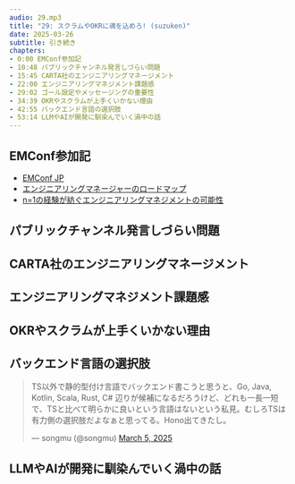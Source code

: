 ```yaml
---
audio: 29.mp3
title: "29: スクラムやOKRに魂を込めろ! (suzuken)"
date: 2025-03-26
subtitle: 引き続き
chapters:
- 0:00 EMConf参加記
- 10:48 パブリックチャンネル発言しづらい問題
- 15:45 CARTA社のエンジニアリングマネージメント
- 22:00 エンジニアリングマネジメント課題感
- 29:02 ゴール設定やメッセージングの重要性
- 34:39 OKRやスクラムが上手くいかない理由
- 42:55 バックエンド言語の選択肢
- 53:14 LLMやAIが開発に馴染んでいく渦中の話
---
```


## EMConf参加記
- [EMConf JP](https://2025.emconf.jp/)
- [エンジニアリングマネージャーのロードマップ](https://hirokidaichi.github.io/presentation/emconf.html)
- [n=1の経験が紡ぐエンジニアリングマネジメントの可能性](https://speakerdeck.com/iwashi86/the-possibilities-of-engineering-management-from-n-equals-1-experiences)

## パブリックチャンネル発言しづらい問題

## CARTA社のエンジニアリングマネージメント

## エンジニアリングマネジメント課題感

## OKRやスクラムが上手くいかない理由

## バックエンド言語の選択肢

<blockquote class="twitter-tweet"><p lang="ja" dir="ltr">TS以外で静的型付け言語でバックエンド書こうと思うと、Go, Java, Kotlin, Scala, Rust, C# 辺りが候補になるだろうけど、どれも一長一短で、TSと比べて明らかに良いという言語はないという私見。むしろTSは有力側の選択肢だよなぁと思ってる。Hono出てきたし。</p>&mdash; songmu (@songmu) <a href="https://twitter.com/songmu/status/1897314399309979704?ref_src=twsrc%5Etfw">March 5, 2025</a></blockquote> <script async src="https://platform.twitter.com/widgets.js" charset="utf-8"></script>

## LLMやAIが開発に馴染んでいく渦中の話
